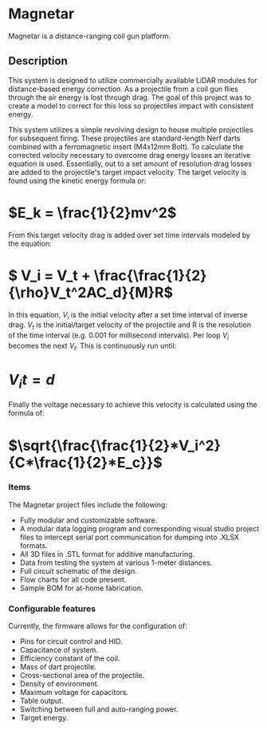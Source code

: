 # Magnetar
Magnetar is a distance-ranging coil gun platform.

## Description
This system is designed to utilize commercially available LiDAR modules for distance-based energy correction. As a projectile from a coil gun flies through the air energy is lost through drag. The goal of this project was to create a model to correct for this loss so projectiles impact with consistent energy.

This system utilizes a simple revolving design to house multiple projectiles for subsequent firing. These projectiles are standard-length Nerf darts combined with a ferromagnetic insert (M4x12mm Bolt). To calculate the corrected velocity necessary to overcome drag energy losses an iterative equation is used. Essentially, out to a set amount of resolution drag losses are added to the projectile's target impact velocity. The target velocity is found using the kinetic energy formula or: 

# $`E_k = \frac{1}{2}mv^2`$

From this target velocity drag is added over set time intervals modeled by the equation: 

# $` V_i = V_t + \frac{\frac{1}{2}{\rho}V_t^2AC_d}{M}R`$

In this equation, $`V_i`$ is the initial velocity after a set time interval of inverse drag. $`V_t`$ is the initial/target velocity of the projectile and R is the resolution of the time interval (e.g. 0.001 for millisecond intervals). Per loop $`V_i`$ becomes the next $`V_t`$. This is continuously run until:
# $`V_it = d`$

Finally the voltage necessary to achieve this velocity is calculated using the formula of: 
# $`\sqrt{\frac{\frac{1}{2}*V_i^2}{C*\frac{1}{2}*E_c}}`$

### Items
The Magnetar project files include the following: 
- Fully modular and customizable software.
- A modular data logging program and corresponding visual studio project files to intercept serial port communication for dumping into .XLSX formats.
- All 3D files in .STL format for additive manufacturing.
- Data from testing the system at various 1-meter distances.
- Full circuit schematic of the design.
- Flow charts for all code present.
- Sample BOM for at-home fabrication.

### Configurable features
Currently, the firmware allows for the configuration of:
- Pins for circuit control and HID.
- Capacitance of system.
- Efficiency constant of the coil.
- Mass of dart projectile.
- Cross-sectional area of the projectile.
- Density of environment.
- Maximum voltage for capacitors.
- Table output.
- Switching between full and auto-ranging power.
- Target energy.


